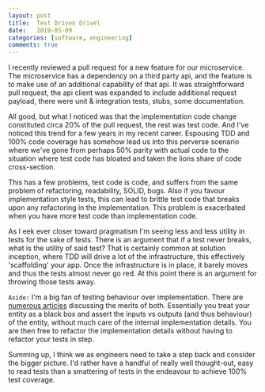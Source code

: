 ```yaml
---
layout: post
title:  Test Driven Drivel
date:   2019-05-09
categories: [software, engineering]
comments: true
---
```


I recently reviewed a pull request for a new feature for our microservice. The microservice has a dependency on a third party api, and the feature is to make use of an additional capability of that api. It was straightforward pull request, the api client was expanded to include additional request payload, there were unit & integration tests, stubs, some documentation. 

All good, but what I noticed was that the implementation code change constituted circa 20% of the pull request, the rest was test code. And I've noticed this trend for a few years in my recent career. Espousing TDD and 100% code coverage has somehow lead us into this perverse scenario where we've gone from perhaps 50% parity with actual code to the situation where test code has bloated and taken the lions share of code cross-section.

This has a few problems, test code is code, and suffers from the same problem of refactoring, readability, SOLID, bugs. Also if you favour implementation style tests, this can lead to brittle test code that breaks upon any refactoring in the implementation. This problem is exacerbated when you have more test code than implementation code.

As I eek ever closer toward pragmatism I'm seeing less and less utility in tests for the sake of tests. There is an argument that if a test never breaks, what is the utility of said test? That is certainly common at solution inception, where TDD will drive a lot of the infrastructure, this effectively 'scaffolding' your app. Once the infrastructure is in place, it barely moves and thus the tests almost never go red. At this point there is an argument for throwing those tests away.

`Aside:` I'm a big fan of testing behaviour over implementation. There are [numerous articles](https://www.google.com/search?q=testing+implementation+and+behaviour) discussing the merits of both. Essentially you treat your entity as a black box and assert the inputs vs outputs (and thus behaviour) of the entity, without much care of the internal implementation details. You are then free to refactor the implementation details without having to refactor your tests in step.

Summing up, I think we as engineers need to take a step back and consider the bigger picture. I'd rather have a handful of really well thought-out, easy to read tests than a smattering of tests in the endeavour to achieve 100% test coverage.
